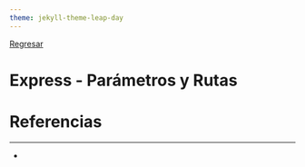 ```yaml
---
theme: jekyll-theme-leap-day
---
```


[Regresar](/DAWM-2022/)

Express - Parámetros y Rutas
============================




Referencias 
===========

* * *

* 